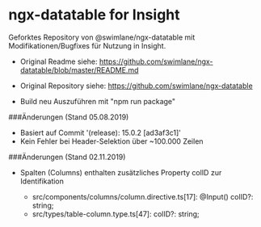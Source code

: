 # ngx-datatable for Insight

Geforktes Repository von @swimlane/ngx-datatable mit Modifikationen/Bugfixes für Nutzung in Insight.

* Original Readme siehe: https://github.com/swimlane/ngx-datatable/blob/master/README.md
* Original Repository siehe: https://github.com/swimlane/ngx-datatable

* Build neu Auszuführen mit "npm run package"

###Änderungen (Stand 05.08.2019)

* Basiert auf Commit '(release): 15.0.2 [ad3af3c1]'
* Kein Fehler bei Header-Selektion über ~100.000 Zeilen

###Änderungen (Stand 02.11.2019)

* Spalten (Columns) enthalten zusätzliches Property colID zur Identifikation 

    * src/components/columns/column.directive.ts[17]:  @Input() colID?: string;
    * src/types/table-column.type.ts[47]: colID?: string;

